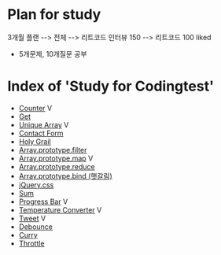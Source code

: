 # Plan for study

3개월 플랜 --> 전체 --> 리트코드 인터뷰 150 --> 리트코드 100 liked

- 5개문제, 10개질문 공부

# Index of 'Study for Codingtest'

- <a href="./counter.js">Counter</a> V
- <a href="./Get.js">Get</a>
- <a href="./Unique_Array.js">Unique Array</a> V
- <a href="./Contact_Form.js">Contact Form</a>
- <a href="./Holy_Grail.js">Holy Grail</a>
- <a href="./Array_prototype_filter.js">Array.prototype.filter</a>
- <a href="./Array_prototype_map.js">Array.prototype.map</a> V
- <a href="./Array_prototype_reduce.js">Array.prototype.reduce</a>
- <a href="./Array_prototype_bind.js">Array.prototype.bind (햇갈림)</a>
- <a href="./jQuery_css.js">jQuery.css</a>
- <a href="./Sum.js">Sum</a>
- <a href="./Progress_Bar.js">Progress Bar</a> V
- <a href="./Temperature_Converter.js">Temperature Converter</a> V
- <a href="./Tweet.js">Tweet</a> V
- <a href="./Debounce.js">Debounce</a>
- <a href="./Curry.js">Curry</a>
- <a href="./Throttle.js">Throttle</a>

